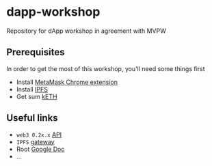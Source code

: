 # dapp-workshop
Repository for dApp workshop in agreement with MVPW

## Prerequisites

In order to get the most of this workshop, you'll need some things first

* Install [MetaMask Chrome extension](https://chrome.google.com/webstore/detail/metamask/nkbihfbeogaeaoehlefnkodbefgpgknn?hl=en)
* Install [IPFS](https://docs.ipfs.io/introduction/install/)
* Get sum [kETH](https://faucet.kovan.network/)

## Useful links
* `web3 0.2x.x` [API](https://github.com/ethereum/wiki/wiki/JavaScript-API#web3)
* `IPFS` [gateway](https://gateway.ipfs.io/ipfs)
*  Root [Google Doc](https://docs.google.com/document/d/1qsRLeaIv14vbwa3Xml1K1aYf1AG6bLq3atq4Vk5Jkz0/edit?usp=sharing)
* ...
